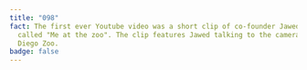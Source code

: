 ```yaml
---
title: "098"
fact: The first ever Youtube video was a short clip of co-founder Jawed Karim
  called "Me at the zoo". The clip features Jawed talking to the camera at San
  Diego Zoo.
badge: false
---
```

